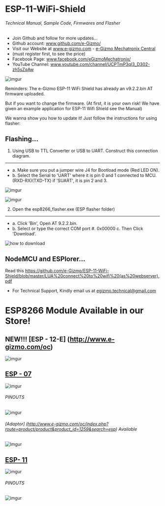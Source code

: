 # ESP-11-WiFi-Shield
###### Technical Manual, Sample Code, Firmwares and Flasher
- Join Github and follow for more updates...
- Github account: www.github.com/e-Gizmo/
- Visit our Website at www.e-gizmo.com - [e-Gizmo Mechatronix Central](www.e-gizmo.com)
- (must register first, to see the price)
- Facebook Page: www.facebook.com/eGizmoMechatronix/
- YouTube Channel: www.youtube.com/channel/UCPTmP3ql3_D302-zh5sZqAw

![imgur](http://i.imgur.com/pfChjzv.jpg)

Reminders: The e-Gizmo ESP-11 WiFi Shield has already an v9.2.2.bin AT firmware uploaded.

But if you want to change the firmware.
(At first, it is your own risk! We have given an example application for ESP-11 Wifi Shield see the Manual)
 
We wanna show you how to update it! Just follow the instructions for using flasher:
## Flashing...
1. Using USB to TTL Converter or USB to UART. Construct this connection diagram.
------
 - a. Make sure you put a jumper wire J4 for Bootload mode (Red LED ON).
 - b. Select the Serial to 'UART' where it is pin 0 and 1 connected to MCU. (RXD-RX)(TXD-TX)
     if 'SUART', it is pin 2 and 3.
     
![imgur](http://i.imgur.com/7dzLIq9.png)
     
![imgur](http://i.imgur.com/1c648h5.png)

2. Open the esp8266_flasher.exe (ESP flasher folder)
------
 - a. Click 'Bin', Open AT 9.2.2.bin.
 - b. Select or type the correct COM port #. 0x00000
  c. Then Click 'Download'.

![how to download](https://media.giphy.com/media/26xBRIORW8GV2CxOg/giphy.gif)

## NodeMCU and ESPlorer...

Read this https://github.com/e-Gizmo/ESP-11-WiFi-Shield/blob/master/LUA%20connect%20to%20wifi%20(as%20webserver).pdf

- For Technical Support, Kindly email us at <egizmo.technical@gmail.com>

# ESP8266 Module Available in our Store!

## NEW!!! [ESP - 12-E] (http://www.e-gizmo.com/oc)
![imgur](http://i.imgur.com/znpQmhA.jpg)
## [ESP - 07](http://www.e-gizmo.com/oc/index.php?route=product/product&product_id=29&search=esp)
![imgur](http://i.imgur.com/1vnnuUk.png)
###### PINOUTS
![imgur](http://i.imgur.com/T1agj0F.png)

###### [Adaptor] (http://www.e-gizmo.com/oc/index.php?route=product/product&product_id=1259&search=esp) Available
![Imgur](http://i.imgur.com/5CTw86W.jpg)

## [ESP- 11](http://www.e-gizmo.com/oc/index.php?route=product/product&product_id=540&search=esp)
![imgur](http://i.imgur.com/y0TnixW.jpg)
###### PINOUTS
![imgur](http://i.imgur.com/cZsIZYM.png)
